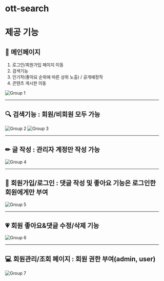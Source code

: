 # ott-search
  
# 제공 기능


  
## :page_with_curl: 메인페이지
1. 로그인/회원가입 페이지 이동
2. 검색기능
3. 인기작(좋아요 순위에 따른 상위 노출) / 공개예정작
4. 콘텐츠 게시판 이동
   
![Group 1](https://github.com/suover/ott-search/assets/159120751/efcaa5af-1aef-4f5a-bba6-4bf530ae3057)

  

  
---
## :mag: 검색기능 : 회원/비회원 모두 가능

![Group 2](https://github.com/suover/ott-search/assets/159120751/e5897742-b65a-4334-ace6-1cfc7457294e)
![Group 3](https://github.com/suover/ott-search/assets/159120751/fccca22a-0b97-4120-bfff-688b9fb2db95)



  
---

  
## ✏ 글 작성 : 관리자 계정만 작성 가능
  
![Group 4](https://github.com/suover/ott-search/assets/159120751/07833795-cf09-4ea3-b934-3bc30bbd9924)



  
---
## :raising_hand: 회원가입/로그인 : 댓글 작성 및 좋아요 기능은 로그인한 회원에게만 부여
  
![Group 5](https://github.com/suover/ott-search/assets/159120751/e97a4a21-0824-4900-9787-1e8dbd97d757)

  
---

  
## :heartpulse: 회원 좋아요&댓글 수정/삭제 기능

![Group 6](https://github.com/suover/ott-search/assets/159120751/7e32a42d-e282-449f-81d6-68129e5cf24d)

  
---

  
## :computer: 회원관리/조회 페이지 : 회원 권한 부여(admin, user)
  
![Group 7](https://github.com/suover/ott-search/assets/159120751/dbc7f49e-b5b2-48b0-a2aa-09867a05f455)
